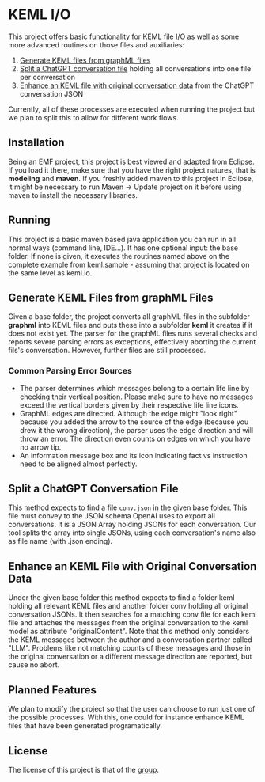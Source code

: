 # KEML I/O

This project offers basic functionality for KEML file I/O as well as some more advanced routines on those files and auxiliaries:

1) [Generate KEML files from graphML files](#generate-keml-files-from-graphml-files)
2) [Split a ChatGPT conversation file](#split-a-chatgpt-conversation-file) holding all conversations into one file per conversation
3) [Enhance an KEML file with original conversation data]() from the ChatGPT conversation JSON

Currently, all of these processes are executed when running the project but we plan to split this to allow for different work flows.

## Installation

Being an EMF project, this project is best viewed and adapted from Eclipse. If you load it there, make sure that you have the right project natures, that is **modeling** and **maven**.
If you freshly added maven to this project in Eclipse, it might be necessary to run Maven -> Update project on it before using maven to install the necessary libraries.

## Running

This project is a basic maven based java application you can run in all normal ways (command line, IDE...).
It has one optional input: the base folder. If none is given, it executes the routines named above on the complete example from keml.sample - assuming that project is located on the same level as keml.io.

## Generate KEML Files from graphML Files
Given a base folder, the project converts all graphML files in the subfolder **graphml** into KEML files and puts these into a subfolder **keml** it creates if it does not exist yet.
The parser for the graphML files runs several checks and reports severe parsing errors as exceptions, effectively aborting the current fils's conversation.
However, further files are still processed.

### Common Parsing Error Sources
 - The parser determines which messages belong to a certain life line by checking their vertical position. Please make sure to have no messages exceed the vertical borders given by their respective life line icons. 
- GraphML edges are directed. Although the edge might "look right" because you added the arrow to the source of the edge (because you drew it the wrong direction), the parser uses the edge direction and will throw an error. The direction even counts on edges on which you have no arrow tip.
- An information message box and its icon indicating fact vs instruction need to be aligned almost perfectly.

## Split a ChatGPT Conversation File
This method expects to find a file `conv.json` in the given base folder. This file must convey to the JSON schema OpenAI uses to export all conversations.
It is a JSON Array holding JSONs for each conversation.
Our tool splits the array into single JSONs, using each conversation's name also as file name (with .json ending).

## Enhance an KEML File with Original Conversation Data
Under the given base folder this method expects to find a folder keml holding all relevant KEML files and another folder conv holding all original conversation JSONs.
It then searches for a matching conv file for each keml file and attaches the messages from the original conversation to the keml model as attribute "originalContent".
Note that this method only considers the KEML messages between the author and a conversation partner called "LLM".
Problems like not matching counts of these messages and those in the original conversation or a different message direction are reported, but cause no abort.

## Planned Features

We plan to modify the project so that the user can choose to run just one of the possible processes. With this, one could for instance enhance KEML files that have been generated programatically.

## License
The license of this project is that of the [group](https://gitlab.uni-koblenz.de/keml).
